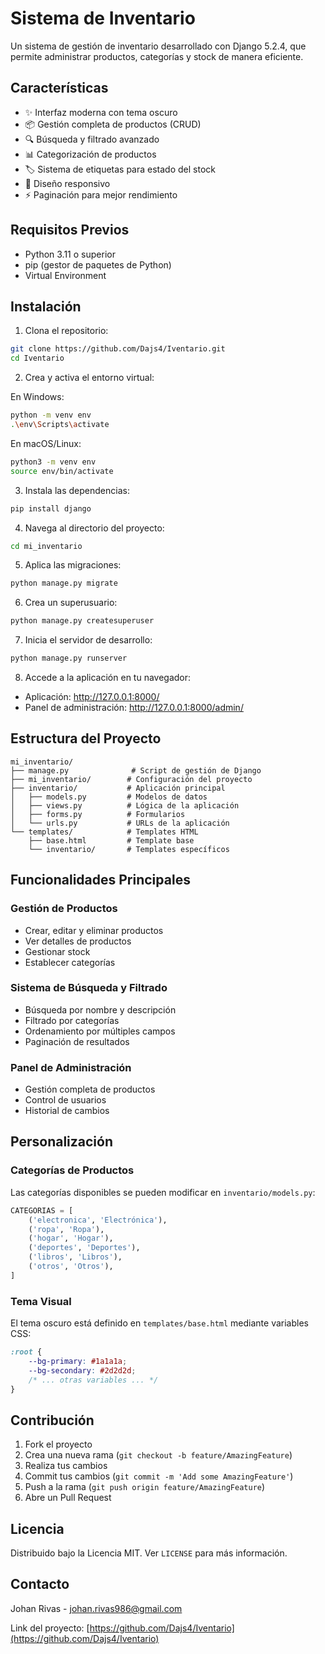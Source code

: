 # Sistema de Inventario

Un sistema de gestión de inventario desarrollado con Django 5.2.4, que permite administrar productos, categorías y stock de manera eficiente.

## Características

- ✨ Interfaz moderna con tema oscuro
- 📦 Gestión completa de productos (CRUD)
- 🔍 Búsqueda y filtrado avanzado
- 📊 Categorización de productos
- 🏷️ Sistema de etiquetas para estado del stock
- 📱 Diseño responsivo
- ⚡ Paginación para mejor rendimiento

## Requisitos Previos

- Python 3.11 o superior
- pip (gestor de paquetes de Python)
- Virtual Environment

## Instalación

1. Clona el repositorio:
```bash
git clone https://github.com/Dajs4/Iventario.git
cd Iventario
```

2. Crea y activa el entorno virtual:

En Windows:
```bash
python -m venv env
.\env\Scripts\activate
```

En macOS/Linux:
```bash
python3 -m venv env
source env/bin/activate
```

3. Instala las dependencias:
```bash
pip install django
```

4. Navega al directorio del proyecto:
```bash
cd mi_inventario
```

5. Aplica las migraciones:
```bash
python manage.py migrate
```

6. Crea un superusuario:
```bash
python manage.py createsuperuser
```

7. Inicia el servidor de desarrollo:
```bash
python manage.py runserver
```

8. Accede a la aplicación en tu navegador:
- Aplicación: http://127.0.0.1:8000/
- Panel de administración: http://127.0.0.1:8000/admin/

## Estructura del Proyecto

```
mi_inventario/
├── manage.py              # Script de gestión de Django
├── mi_inventario/        # Configuración del proyecto
├── inventario/           # Aplicación principal
│   ├── models.py         # Modelos de datos
│   ├── views.py          # Lógica de la aplicación
│   ├── forms.py          # Formularios
│   └── urls.py           # URLs de la aplicación
└── templates/            # Templates HTML
    ├── base.html         # Template base
    └── inventario/       # Templates específicos
```

## Funcionalidades Principales

### Gestión de Productos
- Crear, editar y eliminar productos
- Ver detalles de productos
- Gestionar stock
- Establecer categorías

### Sistema de Búsqueda y Filtrado
- Búsqueda por nombre y descripción
- Filtrado por categorías
- Ordenamiento por múltiples campos
- Paginación de resultados

### Panel de Administración
- Gestión completa de productos
- Control de usuarios
- Historial de cambios

## Personalización

### Categorías de Productos
Las categorías disponibles se pueden modificar en `inventario/models.py`:

```python
CATEGORIAS = [
    ('electronica', 'Electrónica'),
    ('ropa', 'Ropa'),
    ('hogar', 'Hogar'),
    ('deportes', 'Deportes'),
    ('libros', 'Libros'),
    ('otros', 'Otros'),
]
```

### Tema Visual
El tema oscuro está definido en `templates/base.html` mediante variables CSS:

```css
:root {
    --bg-primary: #1a1a1a;
    --bg-secondary: #2d2d2d;
    /* ... otras variables ... */
}
```

## Contribución

1. Fork el proyecto
2. Crea una nueva rama (`git checkout -b feature/AmazingFeature`)
3. Realiza tus cambios
4. Commit tus cambios (`git commit -m 'Add some AmazingFeature'`)
5. Push a la rama (`git push origin feature/AmazingFeature`)
6. Abre un Pull Request

## Licencia

Distribuido bajo la Licencia MIT. Ver `LICENSE` para más información.

## Contacto

Johan Rivas - johan.rivas986@gmail.com

Link del proyecto: [https://github.com/Dajs4/Iventario](https://github.com/Dajs4/Iventario)
